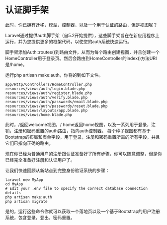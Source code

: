 # 认证脚手架

此时，你已拥有迁移，模型，控制器，以及一个用于认证的路由，但是视图呢？

Laravel通过提供auth脚手架（自5.2开始提供），这些脚手架旨在在新应用程序上运行，并为您提供更多的框架代码，以使您的auth系统快速运行。

脚手架添加Auth::routes\(\)到路由文件，从而为每个路由创建视图，并且创建一个HomeController用于登录页。然后会路由到HomeController的index\(\)方法URI是/home。

运行php artisan make:auth，你将的到如下文件。

```text
app/Http/Controllers/HomeController.php
resources/views/auth/login.blade.php
resources/views/auth/register.blade.php
resources/views/auth/verify.blade.php
resources/views/auth/passwords/email.blade.php
resources/views/auth/passwords/reset.blade.php
resources/views/layouts/app.blade.php
resources/views/home.blade.php
```

此时，/返回welcome视图，/ home返回home视图，以及一系列用于登录，注销，注册和密码重置的auth路由，指向auth控制器。 每个种子视图都有基于Bootstrap的布局和表单字段，用于登录，注册和密码重置所需的所有字段，并且它们已指向正确的路由。

现在你已经为普通用户的注册跟认证准备好了所有步骤，你可以随意调整，但是你已经完全准备好注册和认证用户了。

让我们快速回顾从新站点到完整身份验证系统的步骤：

```text
laravel new MyApp
cd MyApp
# Edit your .env file to specify the correct database connection details
php artisan make:auth
php artisan migrate
```

是的，运行这些命令你就可以获取一个落地页以及一个基于Bootstrap的用户注册系统，包含登录，登出，密码重置。

